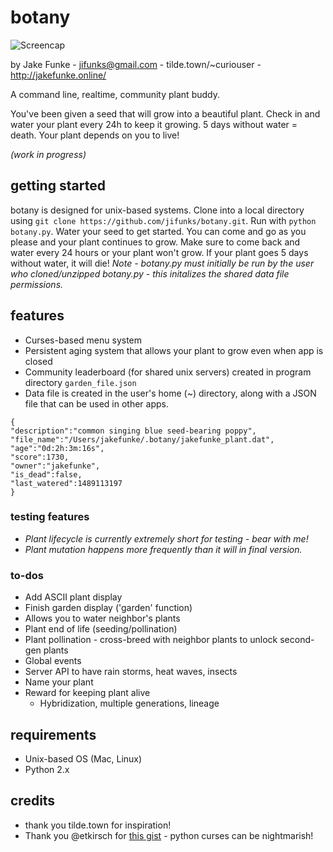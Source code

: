 # botany
![Screencap](http://tilde.town/~curiouser/botanybeta.png)

by Jake Funke - jifunks@gmail.com - tilde.town/~curiouser - http://jakefunke.online/

A command line, realtime, community plant buddy.

You've been given a seed that will grow into a beautiful plant.
Check in and water your plant every 24h to keep it growing. 5 days without water = death. Your plant depends on you to live!

*(work in progress)*

## getting started
botany is designed for unix-based systems. Clone into a local directory using `git clone https://github.com/jifunks/botany.git`. Run with `python botany.py`. Water your seed to get started. You can come and go as you please and your plant continues to grow. Make sure to come back and water every 24 hours or your plant won't grow. If your plant goes 5 days without water, it will die!
*Note - botany.py must initially be run by the user who cloned/unzipped
botany.py - this initalizes the shared data file permissions.*

## features
* Curses-based menu system
* Persistent aging system that allows your plant to grow even when app is closed
* Community leaderboard (for shared unix servers) created in program directory `garden_file.json`
* Data file is created in the user's home (~) directory, along with a JSON file that can be used in other apps.

```
{
"description":"common singing blue seed-bearing poppy",
"file_name":"/Users/jakefunke/.botany/jakefunke_plant.dat",
"age":"0d:2h:3m:16s",
"score":1730,
"owner":"jakefunke",
"is_dead":false,
"last_watered":1489113197
}
```

### testing features
* *Plant lifecycle is currently extremely short for testing - bear with me!*
* *Plant mutation happens more frequently than it will in final version.*

### to-dos
* Add ASCII plant display
* Finish garden display ('garden' function)
 * Allows you to water neighbor's plants
* Plant end of life (seeding/pollination)
 * Plant pollination - cross-breed with neighbor plants to unlock second-gen plants
* Global events
 * Server API to have rain storms, heat waves, insects
* Name your plant
* Reward for keeping plant alive
  * Hybridization, multiple generations, lineage

## requirements
* Unix-based OS (Mac, Linux)
* Python 2.x

## credits
* thank you tilde.town for inspiration!
* Thank you @etkirsch for [this gist](https://gist.github.com/etkirsch/53505478f53aeeac24a5) - python curses can be nightmarish!
